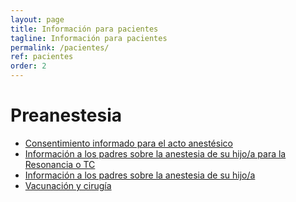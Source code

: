 ```yaml
---
layout: page
title: Información para pacientes
tagline: Información para pacientes
permalink: /pacientes/
ref: pacientes
order: 2
---
```

# Preanestesia

* [Consentimiento informado para el acto anestésico](https://drive.google.com/file/d/1dwxIv209c7Wo1C0ILc0pk0rUg4O0frYQ/view?usp=sharing)
* [Información a los padres sobre la anestesia de su hijo/a para la Resonancia o TC](https://drive.google.com/file/d/1UW-hVYx4ZbN2_VxJr3E7I95wlvfdZ6Mf/view?usp=sharing)
* [Información a los padres sobre la anestesia de su hijo/a](https://drive.google.com/file/d/1h5sBsEmR830JhkSNTSsnxkJWsp_CGavp/view?usp=sharing)
* [Vacunación y cirugía](https://drive.google.com/file/d/1dwxIv209c7Wo1C0ILc0pk0rUg4O0frYQ/view?usp=sharing)

